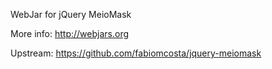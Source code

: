 WebJar for jQuery MeioMask

More info: http://webjars.org

Upstream: https://github.com/fabiomcosta/jquery-meiomask
